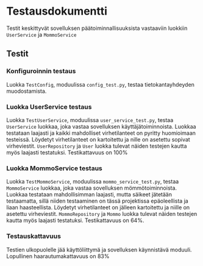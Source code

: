 # Testausdokumentti

Testit keskittyvät sovelluksen päätoiminnallisuuksista vastaaviin luokkiin `UserService` ja `MommoService`

## Testit

### Konfiguroinnin testaus

Luokka `TestConfig`, moduulissa `config_test.py`, testaa tietokantayhdeyden muodostamista.

### Luokka UserService testaus

Luokka `TestUserService`, moduulissa `user_service_test.py`, testaa `UserService` luokkaa, joka
vastaa sovelluksen käyttäjätoiminnoista. Luokkaa testataan laajasti ja kaikki mahdolliset virhetilanteet
on pyritty huomioimaan testeissä. Löydetyt virhetilanteet on kartoitettu ja nille on asetettu sopivat
virheviestit. `UserRepository` ja `User` luokka tulevat näiden testejen kautta myös laajasti testatuksi. Testikattavuus on 100%

### Luokka MommoService testaus

Luokka `TestMommoService`, moduulissa `mommo_service_test.py`, testaa `MommoService` luokkaa, joka vastaa
sovelluksen mömmötoiminnoista. Luokkaa testataan mahdollisimman laajasti, mutta säikeet jätetään testaamatta,
sillä niiden testaaminen on tässä projektissa epäoleellista ja liaan haasteellista. Löydetyt virhetilanteet on jälleen kartoitettu ja niille on asetettu virheviestit. `MommoRepository` ja `Mommo` luokka tulevat näiden testejen kautta myös laajasti testatuksi. Testikattavuus on 64%.

### Testauskattavuus

Testien ulkopuolelle jää käyttöliittymä ja sovelluksen käynnistävä moduuli. Lopullinen haarautumakattavuus
on 83%

